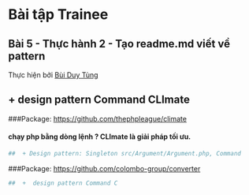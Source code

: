 # Bài tập Trainee

## Bài 5 - Thực hành 2 - Tạo readme.md  viết về  pattern

Thực hiện bởi [Bùi Duy Tùng](https://github.com/duytungbui9786/baitap4/tree/master/bai5/thuchanh2)

##  +  design pattern Command CLImate
###Package: https://github.com/thephpleague/climate
#### chạy php bằng dòng lệnh ? CLImate là giải pháp tối ưu.

```php
##  + Design pattern: Singleton src/Argument/Argument.php, Command
```


###Package: https://github.com/colombo-group/converter
```php
##  +  design pattern Command C
```


